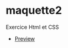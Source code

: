 # maquette2
Exercice Html et CSS

* [Preview](https://htmlpreview.github.io/?https://github.com/ruerp76/maquette2/blob/master/index.html)
